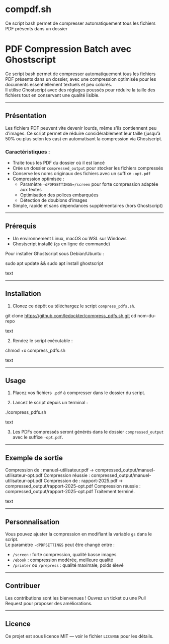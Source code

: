 # compdf.sh
Ce script bash permet de compresser automatiquement tous les fichiers PDF présents dans un dossier
# PDF Compression Batch avec Ghostscript

Ce script bash permet de compresser automatiquement tous les fichiers PDF présents dans un dossier, avec une compression optimisée pour les documents essentiellement textuels et peu colorés.  
Il utilise Ghostscript avec des réglages poussés pour réduire la taille des fichiers tout en conservant une qualité lisible.

---

## Présentation

Les fichiers PDF peuvent vite devenir lourds, même s'ils contiennent peu d'images. Ce script permet de réduire considérablement leur taille (jusqu’à 50% ou plus selon les cas) en automatisant la compression via Ghostscript.

### Caractéristiques :

- Traite tous les PDF du dossier où il est lancé
- Crée un dossier `compressed_output` pour stocker les fichiers compressés
- Conserve les noms originaux des fichiers avec un suffixe `-opt.pdf`
- Compression optimisée :  
  - Paramètre `-dPDFSETTINGS=/screen` pour forte compression adaptée aux textes  
  - Optimisation des polices embarquées  
  - Détection de doublons d’images  
- Simple, rapide et sans dépendances supplémentaires (hors Ghostscript)

---

## Prérequis

- Un environnement Linux, macOS ou WSL sur Windows
- Ghostscript installé (`gs` en ligne de commande)
  
Pour installer Ghostscript sous Debian/Ubuntu :

sudo apt update && sudo apt install ghostscript

text

---

## Installation

1. Clonez ce dépôt ou téléchargez le script `compress_pdfs.sh`.

git clone https://github.com/ledockter/compress_pdfs.sh.git
cd nom-du-repo

text

2. Rendez le script exécutable :

chmod +x compress_pdfs.sh

text

---

## Usage

1. Placez vos fichiers `.pdf` à compresser dans le dossier du script.

2. Lancez le script depuis un terminal :

./compress_pdfs.sh

text

3. Les PDFs compressés seront générés dans le dossier `compressed_output` avec le suffixe `-opt.pdf`.

---

## Exemple de sortie

Compression de : manuel-utilisateur.pdf -> compressed_output/manuel-utilisateur-opt.pdf
Compression réussie : compressed_output/manuel-utilisateur-opt.pdf
Compression de : rapport-2025.pdf -> compressed_output/rapport-2025-opt.pdf
Compression réussie : compressed_output/rapport-2025-opt.pdf
Traitement terminé.

text

---

## Personnalisation

Vous pouvez ajuster la compression en modifiant la variable `gs` dans le script.  
Le paramètre `-dPDFSETTINGS` peut être changé entre :

- `/screen` : forte compression, qualité basse images  
- `/ebook` : compression modérée, meilleure qualité  
- `/printer` ou `/prepress` : qualité maximale, poids élevé  

---

## Contribuer

Les contributions sont les bienvenues ! Ouvrez un ticket ou une Pull Request pour proposer des améliorations.

---

## Licence

Ce projet est sous licence MIT — voir le fichier `LICENSE` pour les détails.
